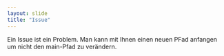 ```yaml
---
layout: slide
title: "Issue"
---
```


Ein Issue ist ein Problem. Man kann mit Ihnen einen neuen PFad anfangen um nicht den main-Pfad zu verändern.
